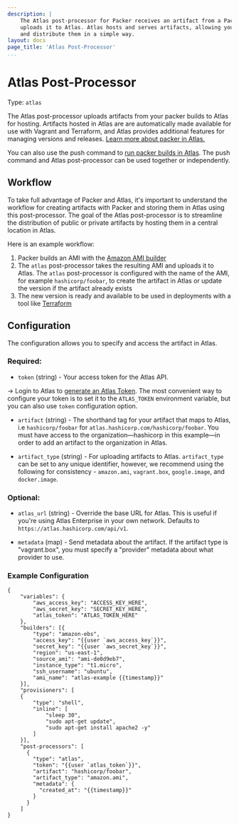 ```yaml
---
description: |
    The Atlas post-processor for Packer receives an artifact from a Packer build and
    uploads it to Atlas. Atlas hosts and serves artifacts, allowing you to version
    and distribute them in a simple way.
layout: docs
page_title: 'Atlas Post-Processor'
...
```


# Atlas Post-Processor

Type: `atlas`

The Atlas post-processor uploads artifacts from your packer builds to Atlas for
hosting. Artifacts hosted in Atlas are are automatically made available for use
with Vagrant and Terraform, and Atlas provides additional features for managing
versions and releases. [Learn more about packer in
Atlas.](https://atlas.hashicorp.com/help/packer/features)

You can also use the push command to [run packer builds in
Atlas](/docs/command-line/push.html). The push command and Atlas post-processor
can be used together or independently.

## Workflow

To take full advantage of Packer and Atlas, it's important to understand the
workflow for creating artifacts with Packer and storing them in Atlas using this
post-processor. The goal of the Atlas post-processor is to streamline the
distribution of public or private artifacts by hosting them in a central
location in Atlas.

Here is an example workflow:

1.  Packer builds an AMI with the [Amazon AMI
    builder](/docs/builders/amazon.html)
2.  The `atlas` post-processor takes the resulting AMI and uploads it to Atlas.
    The `atlas` post-processor is configured with the name of the AMI, for
    example `hashicorp/foobar`, to create the artifact in Atlas or update the
    version if the artifact already exists
3.  The new version is ready and available to be used in deployments with a tool
    like [Terraform](https://terraform.io)

## Configuration

The configuration allows you to specify and access the artifact in Atlas.

### Required:

-   `token` (string) - Your access token for the Atlas API.

-&gt; Login to Atlas to [generate an Atlas
Token](https://atlas.hashicorp.com/settings/tokens). The most convenient way to
configure your token is to set it to the `ATLAS_TOKEN` environment variable, but
you can also use `token` configuration option.

-   `artifact` (string) - The shorthand tag for your artifact that maps to
    Atlas, i.e `hashicorp/foobar` for `atlas.hashicorp.com/hashicorp/foobar`.
    You must have access to the organization—hashicorp in this example—in order
    to add an artifact to the organization in Atlas.

-   `artifact_type` (string) - For uploading artifacts to Atlas. `artifact_type`
    can be set to any unique identifier, however, we recommend using the
    following for consistency - `amazon.ami`, `vagrant.box`, `google.image`,
    and `docker.image`.

### Optional:

-   `atlas_url` (string) - Override the base URL for Atlas. This is useful if
    you're using Atlas Enterprise in your own network. Defaults to
    `https://atlas.hashicorp.com/api/v1`.

-   `metadata` (map) - Send metadata about the artifact. If the artifact type is
    "vagrant.box", you must specify a "provider" metadata about what provider
    to use.

### Example Configuration

``` {.javascript}
{
    "variables": {
        "aws_access_key": "ACCESS_KEY_HERE",
        "aws_secret_key": "SECRET_KEY_HERE",
        "atlas_token": "ATLAS_TOKEN_HERE"
    },
    "builders": [{
        "type": "amazon-ebs",
        "access_key": "{{user `aws_access_key`}}",
        "secret_key": "{{user `aws_secret_key`}}",
        "region": "us-east-1",
        "source_ami": "ami-de0d9eb7",
        "instance_type": "t1.micro",
        "ssh_username": "ubuntu",
        "ami_name": "atlas-example {{timestamp}}"
    }],
    "provisioners": [
    {
        "type": "shell",
        "inline": [
            "sleep 30",
            "sudo apt-get update",
            "sudo apt-get install apache2 -y"
        ]
    }],
    "post-processors": [
      {
        "type": "atlas",
        "token": "{{user `atlas_token`}}",
        "artifact": "hashicorp/foobar",
        "artifact_type": "amazon.ami",
        "metadata": {
          "created_at": "{{timestamp}}"
        }
      }
    ]
}
```
